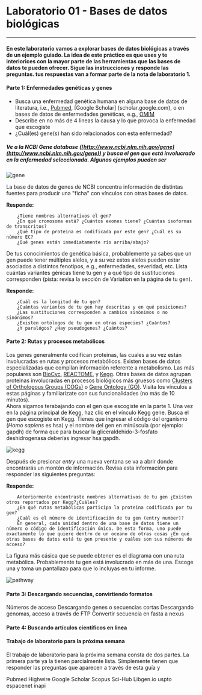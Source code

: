 # Laboratorio 01 - Bases de datos biológicas
-------------------------

#### En este laboratorio vamos a explorar bases de datos biológicas a través de un ejemplo guiado. La idea de este práctico es que uses y te interiorices con la mayor parte de las herramientas que las bases de datos te pueden ofrecer. Sigue las instrucciones y responde las preguntas. tus respuestas van a formar parte de la nota de laboratorio 1.

#### Parte 1: Enfermedades genéticas y genes

- Busca una enfermedad genética humana en alguna base de datos de literatura, i.e., [Pubmed](www.pubmed.com), [Google Scholar] (scholar.google.com), o en bases de datos de enfermedades genéticas, e.g., [OMIM](http://www.omim.org)  
- Describe en no más de 4 lineas la causa y lo que provoca la enfermedad que escogiste  
- ¿Cuál(es) gene(s) han sido relacionados con esta enfermedad?  

##### Ve a la NCBI Gene database ([http://www.ncbi.nlm.nih.gov/gene](http://www.ncbi.nlm.nih.gov/gene)) y busca el gen que está involucrado en la enfermedad seleccionada. Algunos ejemplos pueden ser   

![gene](https://raw.githubusercontent.com/bioinf-biotec/labs_bioinf/master/gene.png)

La base de datos de genes de NCBI concentra información de distintas fuentes para producir una "ficha" con vínculos con otras bases de datos.

**Responde:**  
		
		¿Tiene nombres alternativos el gen?  
		¿En qué cromosoma está? ¿Cuántos exones tiene? ¿Cuántas isoformas de transcritos?  
		¿Qué tipo de proteina es codificada por este gen? ¿Cuál es su número EC?  
		¿Qué genes están inmediatamente río arriba/abajo?  

De tus conocimientos de genética básica, probablemente ya sabes que un gen puede tener múltiples alelos, y a su vez estos alelos pueden estar asociados a distintos fenotipos, e.g., enfermedades, severidad, etc. Lista cuántas variantes génicas tiene tu gen y a qué tipo de sustituciones corresponden (pista: revisa la sección de Variation en la página de tu gen).

**Responde:**  
		
		¿Cuál es la longitud de tu gen?
		¿Cuántas variantes de tu gen hay descritas y en qué posiciones?  
		¿Las sustituciones corresponden a cambios sinónimos o no sinónimos?  
		¿Existen ortólogos de tu gen en otras especies? ¿Cuántos?  
		¿Y paralógos? ¿Hay pseudogenes? ¿Cuántos?  

#### Parte 2: Rutas y procesos metabólicos

Los genes generalmente codifican proteinas, las cuales a su vez están involucradas en rutas y procesos metabólicos. Existen bases de datos especializadas que compilan información referente a metabolismo. Las más populares son [BioCyc](http://biocyc.org), [REACTOME](http://www.reactome.org), y [Kegg](http://www.kegg.jp). Otras bases de datos agrupan proteinas involucradas en procesos biológicos más gruesos como [Clusters of Orthologous Groups (COGs)](http://www.ncbi.nlm.nih.gov/pubmed/25428365) o [Gene Ontology (GO)](http://geneontology.org). Visita los vínculos a estas páginas y familiarizate con sus funcionalidades (no más de 10 minutos).  
Ahora sigamos terabajando con el gen que escogiste en la parte 1. Una vez en la página principal de Kegg, haz clic en el vínculo Kegg gene. Busca el gen que escogiste en Kegg. Tienes que ingresar el código del organismo (*Homo sapiens* es hsa) y el nombre del gen en minúscula (por ejemplo: gapdh) de forma que para buscar la gliceraldehido-3-fosfato deshidrogenasa deberías ingresar hsa:gapdh.

![kegg](https://raw.githubusercontent.com/bioinf-biotec/labs_bioinf/master/kegg.png)

Después de presionar *entry* una nueva ventana se va a abrir donde encontrarás un montón de información. Revisa esta información para responder las siguientes preguntas:

**Responde:**  
		
		Anteriormente encontraste nombres alternativos de tu gen ¿Existen otros reportados por Kegg?¿Cuáles?
		¿En qué rutas metabólicas participa la proteina codificada por tu gen?  
		¿Cuál es el número de identificación de tu gen (entry number)?  
		En general, cada unidad dentro de una base de datos tiene un número o código de identificación único. De esta forma, uno puede exactamente lo que quiere dentro de un oceano de otras cosas ¿En qué otras bases de datos está tu gen presente y cuáles son sus números de acceso?  

La figura más cásica que se puede obtener es el diagrama con una ruta metabólica. Probablemente tu gen está involucrado en más de una. Escoge una y toma un pantallazo para que lo incluyas en tu informe.

![pathway](https://raw.githubusercontent.com/bioinf-biotec/labs_bioinf/master/pathway.png) 

#### Parte 3: Descargando secuencias, convirtiendo formatos

Números de acceso
Descargando genes o secuencias cortas
Descargando genomas, acceso a través de FTP
Convertir secuencia en fasta a nexus
#### Parte 4: Buscando artículos científicos en linea
#### Trabajo de laboratorio para la próxima semana

El trabajo de laboratorio para la próxima semana consta de dos partes. La primera parte ya la tienen parcialmente lista. Simplemente tienen que responder las preguntas que aparecen a través de esta guía y

Pubmed
Highwire
Google Scholar
Scopus
Sci-Hub
Libgen.io
uspto
espacenet
inapi
 
